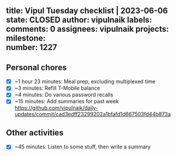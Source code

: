 title:	Vipul Tuesday checklist | 2023-06-06
state:	CLOSED
author:	vipulnaik
labels:	
comments:	0
assignees:	vipulnaik
projects:	
milestone:	
number:	1227
--
## Personal chores

- [x] ~1 hour 23 minutes: Meal prep, excluding multiplexed time
- [x] ~3 minutes: Refill T-Mobile balance
- [x] ~4 minutes: Do various password recalls
- [x] ~15 minutes: Add summaries for past week https://github.com/vipulnaik/daily-updates/commit/cad3edff23299202a1bfafd1d667503fd44b873a 

## Other activities

- [x] ~45 minutes: Listen to some stuff, then write a summary
